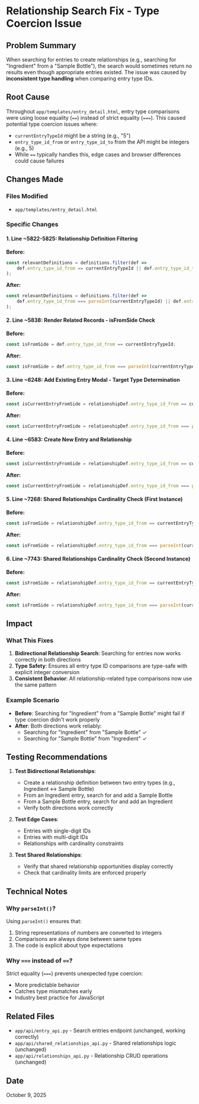 # Relationship Search Fix - Type Coercion Issue

## Problem Summary
When searching for entries to create relationships (e.g., searching for "Ingredient" from a "Sample Bottle"), the search would sometimes return no results even though appropriate entries existed. The issue was caused by **inconsistent type handling** when comparing entry type IDs.

## Root Cause
Throughout `app/templates/entry_detail.html`, entry type comparisons were using loose equality (`==`) instead of strict equality (`===`). This caused potential type coercion issues where:
- `currentEntryTypeId` might be a string (e.g., "5")
- `entry_type_id_from` or `entry_type_id_to` from the API might be integers (e.g., 5)
- While `==` typically handles this, edge cases and browser differences could cause failures

## Changes Made

### Files Modified
- `app/templates/entry_detail.html`

### Specific Changes

#### 1. **Line ~5822-5825**: Relationship Definition Filtering
**Before:**
```javascript
const relevantDefinitions = definitions.filter(def => 
    def.entry_type_id_from == currentEntryTypeId || def.entry_type_id_to == currentEntryTypeId
);
```

**After:**
```javascript
const relevantDefinitions = definitions.filter(def => 
    def.entry_type_id_from === parseInt(currentEntryTypeId) || def.entry_type_id_to === parseInt(currentEntryTypeId)
);
```

#### 2. **Line ~5838**: Render Related Records - isFromSide Check
**Before:**
```javascript
const isFromSide = def.entry_type_id_from == currentEntryTypeId;
```

**After:**
```javascript
const isFromSide = def.entry_type_id_from === parseInt(currentEntryTypeId);
```

#### 3. **Line ~6248**: Add Existing Entry Modal - Target Type Determination
**Before:**
```javascript
const isCurrentEntryFromSide = relationshipDef.entry_type_id_from == currentEntryTypeId;
```

**After:**
```javascript
const isCurrentEntryFromSide = relationshipDef.entry_type_id_from === parseInt(currentEntryTypeId);
```

#### 4. **Line ~6583**: Create New Entry and Relationship
**Before:**
```javascript
const isCurrentEntryFromSide = relationshipDef.entry_type_id_from == currentEntryTypeId;
```

**After:**
```javascript
const isCurrentEntryFromSide = relationshipDef.entry_type_id_from === parseInt(currentEntryTypeId);
```

#### 5. **Line ~7268**: Shared Relationships Cardinality Check (First Instance)
**Before:**
```javascript
const isFromSide = relationshipDef.entry_type_id_from == currentEntryTypeId;
```

**After:**
```javascript
const isFromSide = relationshipDef.entry_type_id_from === parseInt(currentEntryTypeId);
```

#### 6. **Line ~7743**: Shared Relationships Cardinality Check (Second Instance)
**Before:**
```javascript
const isFromSide = relationshipDef.entry_type_id_from == currentEntryTypeId;
```

**After:**
```javascript
const isFromSide = relationshipDef.entry_type_id_from === parseInt(currentEntryTypeId);
```

## Impact

### What This Fixes
1. **Bidirectional Relationship Search**: Searching for entries now works correctly in both directions
2. **Type Safety**: Ensures all entry type ID comparisons are type-safe with explicit integer conversion
3. **Consistent Behavior**: All relationship-related type comparisons now use the same pattern

### Example Scenario
- **Before**: Searching for "Ingredient" from a "Sample Bottle" might fail if type coercion didn't work properly
- **After**: Both directions work reliably:
  - Searching for "Ingredient" from "Sample Bottle" ✓
  - Searching for "Sample Bottle" from "Ingredient" ✓

## Testing Recommendations

1. **Test Bidirectional Relationships**:
   - Create a relationship definition between two entry types (e.g., Ingredient ↔ Sample Bottle)
   - From an Ingredient entry, search for and add a Sample Bottle
   - From a Sample Bottle entry, search for and add an Ingredient
   - Verify both directions work correctly

2. **Test Edge Cases**:
   - Entries with single-digit IDs
   - Entries with multi-digit IDs
   - Relationships with cardinality constraints

3. **Test Shared Relationships**:
   - Verify that shared relationship opportunities display correctly
   - Check that cardinality limits are enforced properly

## Technical Notes

### Why `parseInt()`?
Using `parseInt()` ensures that:
1. String representations of numbers are converted to integers
2. Comparisons are always done between same types
3. The code is explicit about type expectations

### Why `===` instead of `==`?
Strict equality (`===`) prevents unexpected type coercion:
- More predictable behavior
- Catches type mismatches early
- Industry best practice for JavaScript

## Related Files
- `app/api/entry_api.py` - Search entries endpoint (unchanged, working correctly)
- `app/api/shared_relationships_api.py` - Shared relationships logic (unchanged)
- `app/api/relationships_api.py` - Relationship CRUD operations (unchanged)

## Date
October 9, 2025
